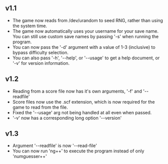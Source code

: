 ## v1.1
- The game now reads from /dev/urandom to seed RNG, rather than using the system time.
- The game now automatically uses your username for your save name. You can still use custom save names by passing '-s' when running the program.
- You can now pass the '-d' argument with a value of 1-3 (inclusive) to bypass difficulty selection.
- You can also pass '-h', '--help', or '--usage' to get a help document, or '-v' for version information.

## v1.2
- Reading from a score file now has it's own arguments, '-f' and '--readfile'
- Score files now use the .scf extension, which is now required for the game to read from the file.
- Fixed the '--usage' arg not being handled at all even when passed.
- '-v' now has a corresponding long option '--version'

## v1.3
- Argument '--readfile' is now '--read-file'
- You can now run 'ng++' to execute the program instead of only 'numguesser++'